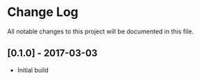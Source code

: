 Change Log
==========
All notable changes to this project will be documented in this file.

[0.1.0] - 2017-03-03
--------------------
- Initial build